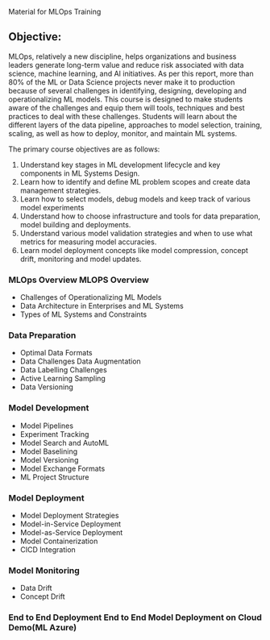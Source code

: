 Material for MLOps Training

## Objective:

MLOps, relatively a new discipline, helps organizations and business leaders generate long-term value and
reduce risk associated with data science, machine learning, and AI initiatives. As per this report, more
than 80% of the ML or Data Science projects never make it to production because of several challenges in
identifying, designing, developing and operationalizing ML models. This course is designed to make
students aware of the challenges and equip them will tools, techniques and best practices to deal with
these challenges. Students will learn about the different layers of the data pipeline, approaches to model
selection, training, scaling, as well as how to deploy, monitor, and maintain ML systems.

The primary course objectives are as follows:

1. Understand key stages in ML development lifecycle and key components in ML Systems Design.
2. Learn how to identify and define ML problem scopes and create data management strategies.
3. Learn how to select models, debug models and keep track of various model experiments
4. Understand how to choose infrastructure and tools for data preparation, model building and
deployments.
5. Understand various model validation strategies and when to use what metrics for measuring
model accuracies.
6. Learn model deployment concepts like model compression, concept drift, monitoring and model
updates.

### MLOps Overview MLOPS Overview
- Challenges of Operationalizing ML Models
- Data Architecture in Enterprises and ML Systems
- Types of ML Systems and Constraints

### Data Preparation

- Optimal Data Formats
- Data Challenges Data Augmentation
- Data Labelling Challenges
- Active Learning Sampling
- Data Versioning

### Model Development 

- Model Pipelines
- Experiment Tracking
- Model Search and AutoML
- Model Baselining
- Model Versioning
- Model Exchange Formats
- ML Project Structure

### Model Deployment 

- Model Deployment Strategies
- Model-in-Service Deployment
- Model-as-Service Deployment
- Model Containerization
- CICD Integration

### Model Monitoring

- Data Drift
- Concept Drift

### End to End Deployment End to End Model Deployment on Cloud Demo(ML Azure)
